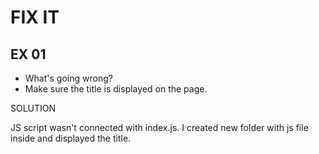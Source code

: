# FIX IT
## EX 01
* What's going wrong?
* Make sure the title is displayed on the page.

SOLUTION

JS script wasn't connected with index.js. I created new 
folder with js file inside and displayed the title.